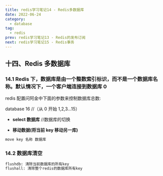 ```yaml
---
title: redis学习笔记14 - Redis多数据库
date: 2022-06-24
category:
  - database
tag:
  - redis
prev: redis学习笔记13 - Redis的发布订阅
next: redis学习笔记15 - Redis事务
---
```


## 十四、Redis 多数据库

### 14.1 Redis 下，数据库是由一个整数索引标识，而不是一个数据库名称。默认情况下，一个客户端连接到**数据库 0**

redis 配置问阿金中下面的参数来控制数据库总数:

database 16 //（从 0 开始 1,2,3...15）

- **select 数据库** //数据库的切换

- **移动数据(将当前 key 移动另一库)**

```bash
move key 名称 数据库
```

### 14.2 数据库清空

```bash
flushdb: 清除当前数据库的所有key
flushall: 清除整个redis的数据库所有key
```

